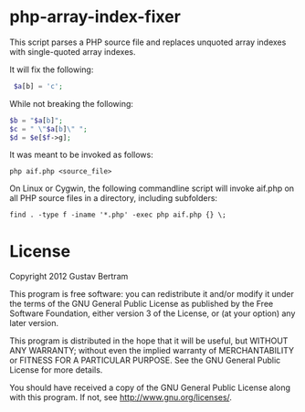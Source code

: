 php-array-index-fixer
=====================

This script parses a PHP source file and replaces unquoted 
array indexes with single-quoted array indexes.

It will fix the following:
```php
 $a[b] = 'c';
```

While not breaking the following:
```php
$b = "$a[b]";
$c = " \"$a[b]\" ";
$d = $e[$f->g];
```

It was meant to be invoked as follows:

`php aif.php <source_file>`

On Linux or Cygwin, the following commandline script
will invoke aif.php on all PHP source files in a
directory, including subfolders:

`find . -type f -iname '*.php' -exec php aif.php {} \;`

License
=======

Copyright 2012 Gustav Bertram

This program is free software: you can redistribute it and/or modify
it under the terms of the GNU General Public License as published by
the Free Software Foundation, either version 3 of the License, or
(at your option) any later version.

This program is distributed in the hope that it will be useful,
but WITHOUT ANY WARRANTY; without even the implied warranty of
MERCHANTABILITY or FITNESS FOR A PARTICULAR PURPOSE.  See the
GNU General Public License for more details.

You should have received a copy of the GNU General Public License
along with this program.  If not, see <http://www.gnu.org/licenses/>.
